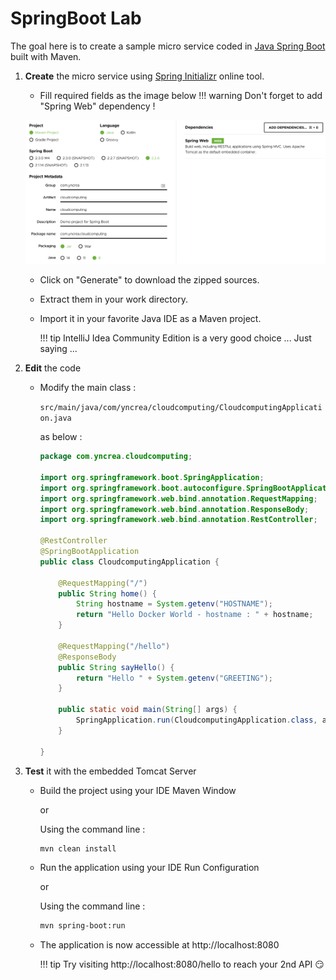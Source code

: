 # SpringBoot Lab

The goal here is to create a sample micro service coded in [Java Spring Boot](https://spring.io/projects/spring-boot) built with Maven.

1. **Create** the micro service using [Spring Initializr](https://start.spring.io/) online tool.
    * Fill required fields as the image below
    !!! warning
        Don't forget to add "Spring Web" dependency !
        
    ![Spring Initializr Settings](./files/spring/spring-initilizr-settings.png)
    
    * Click on "Generate" to download the zipped sources.
    
    * Extract them in your work directory.
    
    * Import it in your favorite Java IDE as a Maven project.
    
        !!! tip
            IntelliJ Idea Community Edition is a very good choice ... Just saying ...
        
1. **Edit** the code

    * Modify the main class :
    
        `src/main/java/com/yncrea/cloudcomputing/CloudcomputingApplication.java` 
        
        as below :
    
        ``` java hl_lines="9 13 14 15 16 17 19 20 21 22 23 24" linenums="1"
        package com.yncrea.cloudcomputing;
        
        import org.springframework.boot.SpringApplication;
        import org.springframework.boot.autoconfigure.SpringBootApplication;
        import org.springframework.web.bind.annotation.RequestMapping;
        import org.springframework.web.bind.annotation.ResponseBody;
        import org.springframework.web.bind.annotation.RestController;
        
        @RestController
        @SpringBootApplication
        public class CloudcomputingApplication {
        
            @RequestMapping("/")
            public String home() {    
                String hostname = System.getenv("HOSTNAME");
                return "Hello Docker World - hostname : " + hostname;
            }
        
            @RequestMapping("/hello")
            @ResponseBody
            public String sayHello() {
                return "Hello " + System.getenv("GREETING");
            }
        
            public static void main(String[] args) {
                SpringApplication.run(CloudcomputingApplication.class, args);
            }
        
        }
       
        ```

1. **Test** it with the embedded Tomcat Server
    
    * Build the project using your IDE Maven Window
    
        or
        
        Using the command line :
        ``` bash linenums="1"
        mvn clean install
        ```

    * Run the application using your IDE Run Configuration
    
        or
        
        Using the command line :
        ``` bash linenums="1"
        mvn spring-boot:run
        ```
      
    * The application is now accessible at http://localhost:8080
    
        !!! tip
            Try visiting http://localhost:8080/hello to reach your 2nd API  :smirk: